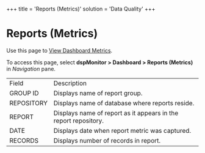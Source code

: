 +++
title = 'Reports (Metrics)'
solution = 'Data Quality'
+++

# Reports (Metrics)

<div class="use">

Use this page to [View Dashboard
Metrics](../Use_Cases/View_Dashboard_Metrics).

</div>

To access this page, select **dspMonitor \> Dashboard \> Reports
(Metrics)**
in *Navigation* pane.

|            |                                                                 |
| ---------- | --------------------------------------------------------------- |
| Field      | Description                                                     |
| GROUP ID   | Displays name of report group.                                  |
| REPOSITORY | Displays name of database where reports reside.                 |
| REPORT     | Displays name of report as it appears in the report repository. |
| DATE       | Displays date when report metric was captured.                  |
| RECORDS    | Displays number of records in report.                           |
